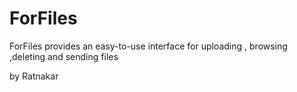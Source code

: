 ForFiles
========
ForFiles  provides an easy-to-use interface for uploading , browsing ,deleting and sending files 


by Ratnakar